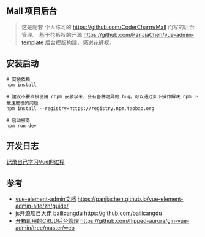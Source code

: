 ## Mall 项目后台

> 这是配套 个人练习的 https://github.com/CoderCharm/Mall 而写的后台管理。
> 基于花裤衩的开源 https://github.com/PanJiaChen/vue-admin-template 后台模版构建，感谢花裤衩。

## 安装启动

```
# 安装依赖
npm install

# 建议不要直接使用 cnpm 安装以来，会有各种诡异的 bug。可以通过如下操作解决 npm 下载速度慢的问题
npm install --registry=https://registry.npm.taobao.org

# 启动服务
npm run dev

```


## 开发日志

[记录自己学习Vue的过程](./DEV-LOG.md)

## 参考
- [vue-element-admin文档](https://panjiachen.github.io/vue-element-admin-site/zh/guide/) https://panjiachen.github.io/vue-element-admin-site/zh/guide/
- [js开源项目大佬 bailicangdu](https://github.com/bailicangdu) https://github.com/bailicangdu
- [开箱即用的CRUD后台管理](https://github.com/flipped-aurora/gin-vue-admin/tree/master/web) https://github.com/flipped-aurora/gin-vue-admin/tree/master/web